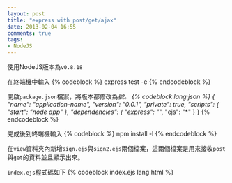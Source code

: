 ```yaml
---
layout: post
title: "express with post/get/ajax"
date: 2013-02-04 16:55
comments: true
tags: 
- NodeJS
---
```


使用NodeJS版本為<code>v0.8.18</code>

在終端機中輸入
{% codeblock %}
express test -e
{% endcodeblock %}

開啟<code>package.json</code>檔案，將版本都修改為<code>*</code>號。
{% codeblock lang:json %}
{
  "name": "application-name",
  "version": "0.0.1",
  "private": true,
  "scripts": {
    "start": "node app"
  },
  "dependencies": {
    "express": "*",
    "ejs": "*"
  }
}
{% endcodeblock %}

完成後到終端機輸入
{% codeblock %}
npm install -l
{% endcodeblock %}

在<code>view</code>資料夾內新增<code>sign.ejs</code>與<code>sign2.ejs</code>兩個檔案，這兩個檔案是用來接收<code>post</code>與<code>get</code>的資料並且顯示出來。

<code>index.ejs</code>程式碼如下
{% codeblock index.ejs lang:html %}
<!DOCTYPE html>
<html>
  <head>
    <title><%= title %></title>
    <link rel='stylesheet' href='/stylesheets/style.css' />
    <script src="//ajax.googleapis.com/ajax/libs/jquery/1.9.0/jquery.min.js"></script>
    <script type="text/javascript">
      jQuery(document).ready(function($) {
        $('#send').on('click',function(){
          var data = {
            'account': $('#ajax_account').val(),
            'pass': $('#ajax_pass').val()
          };
          $.post('/sign3', data ,function(data2) {
            $('#ajax').html(data2);
            console.log(data2);
          });
        });
      });

    </script>
  </head>
  <body>
    <h1><%= title %></h1>
    <p>Welcome to <%= title %></p>
    <h1>GET Method</h1>
    <form action="/sign" method="GET">
      <table>
        <tr>
          <td>Accout<input type="text" name="account" /></td>
        </tr>
        <tr>
          <td>Password<input type="text" name="pass" /></td>
        </tr>
        <tr>
          <td><input type="submit" value="send" /></td>
        </tr>
      </table>
    </form>

    <h1>POST Method</h1>
    <form action="/sign2" method="POST">
      <table>
        <tr>
          <td>Account<input type="account" name="account" id="account"></td>
        </tr>
        <tr>
          <td>Password<input type="pass" name="pass" id="pass"></td>
        </tr>
        <tr>
          <td><input type="submit" value="send"></td>
        </tr>
      </table>
    </form>

    <h1>AJAX Method</h1>
    <form action="#">
      <table>
        <tr>
          <td>Account<input type="account" name="account" id="ajax_account"></td>
        </tr>
        <tr>
          <td>Password<input type="pass" name="pass" id="ajax_pass"></td>
        </tr>
        <tr>
          <td><button type="button" id="send">send</button></td>
        </tr>
      </table>
    </form>

    <div id="ajax"></div>

  </body>
</html>
{% endcodeblock %}

接著開啟根目錄下的<code>app.js</code>加入<code>form</code>的<code>action</code>方法進去。

{% codeblock app.js lang:js %}
app.get('/', routes.index);
app.get('/sign', routes.sign);
app.post('/sign2', routes.sign2);
app.post('/sign3', routes.sign3);
{%endcodeblock %}

定義好對應的方法後，在到<code>routes</code>資料夾內的<code>index.js</code>撰寫方法的執行內容，程式碼如下：

{% codeblock index.js lang:js %}
//GET Method
exports.sign = function(req, res){
  res.render('sign', {
    title: 'Show Result',
    account: req.query.account,
    pass: req.query.pass
  });
};

//POST Method
exports.sign2 = function(req, res){
  res.render('sign2', {
    title: 'Show Result',
    account: req.body.account,
    pass: req.body.pass
  });
};

//AJAX Method
exports.sign3 = function(req, res) {
  res.send('Account:' + req.body.account + ', Pass:' + req.body.pass)
};
{% endcodeblock %}

<code>sign.ejs</code>與<code>sign2.ejs</code>的內容分別為：

{% codeblock sign.ejs lang:html %}
<!DOCTYPE html>
<html>
  <head>
    <title><%= title %></title>
    <link rel='stylesheet' href='/stylesheets/style.css' />
  </head>
  <body>
    <h1>Show Result</h1>
    <p>Accout:<%= account%></p>
    <p>Password:<%= pass%></p>
  </body>
</html>

{% endcodeblock %}

{% codeblock sign2.ejs lang:html %}
<!DOCTYPE html>
<html>
  <head>
    <title><%= title %></title>
    <link rel='stylesheet' href='/stylesheets/style.css' />
  </head>
  <body>
    <h1>Show Result</h1>
    <p>Accout:<%= account%></p>
    <p>Password:<%= pass%></p>
  </body>
</html>
{% endcodeblock %}

程式碼放在這：[下載](https://github.com/lighter/test)

## 參考資料
[Express 介紹](http://book.nodejs.tw/zh-tw/node_express.html)